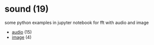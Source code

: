 # sound (19)
some python examples in jupyter notebook for fft with audio and image

+ [audio](sound/README.md) (15)
+ [image](image/README.md) (4)
